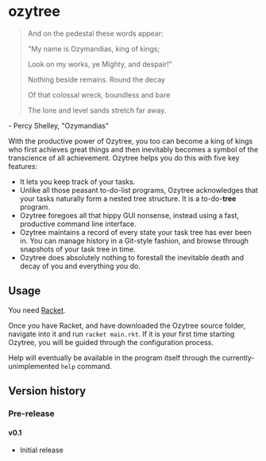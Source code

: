 # ozytree

> And on the pedestal these words appear:
> 
> "My name is Ozymandias, king of kings;
> 
> Look on my works, ye Mighty, and despair!"
> 
> Nothing beside remains. Round the decay
> 
> Of that colossal wreck, boundless and bare
> 
> The lone and level sands stretch far away.

\- Percy Shelley, "Ozymandias"

With the productive power of Ozytree, you too can become a king of kings who first achieves great things and then inevitably becomes a symbol of the transcience of all achievement. Ozytree helps you do this with five key features:

- It lets you keep track of your tasks.
- Unlike all those peasant to-do-list programs, Ozytree acknowledges that your tasks naturally form a nested tree structure. It is a to-do-**tree** program.
- Ozytree foregoes all that hippy GUI nonsense, instead using a fast, productive command line interface.
- Ozytree maintains a record of every state your task tree has ever been in. You can manage history in a Git-style fashion, and browse through snapshots of your task tree in time.
- Ozytree does absolutely nothing to forestall the inevitable death and decay of you and everything you do.

## Usage

You need [Racket](https://racket-lang.org/).

Once you have Racket, and have downloaded the Ozytree source folder, navigate into it and run `racket main.rkt`. If it is your first time starting Ozytree, you will be guided through the configuration process.

Help will eventually be available in the program itself through the currently-unimplemented `help` command.

## Version history
### Pre-release
#### v0.1
- Initial release

